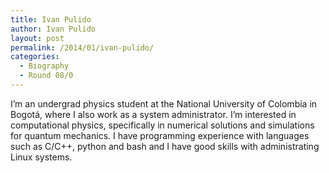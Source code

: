 ```yaml
---
title: Ivan Pulido
author: Ivan Pulido
layout: post
permalink: /2014/01/ivan-pulido/
categories:
  - Biography
  - Round 08/0
---
```

I&#8217;m an undergrad physics student at the National University of Colombia in Bogotá, where I also work as a system administrator. I&#8217;m interested in computational physics, specifically in numerical solutions and simulations for quantum mechanics. I have programming experience with languages such as C/C++, python and bash and I have good skills with administrating Linux systems.